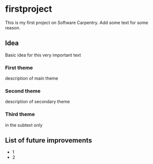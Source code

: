 # firstproject
This is my first project on Software Carpentry.
Add some text for some reason.

## Idea
Basic idea for this very important text

### First theme
description of main theme

### Second theme
description of secondary theme

### Third theme
in the subtext only

## List of future improvements

- 1
- 2
